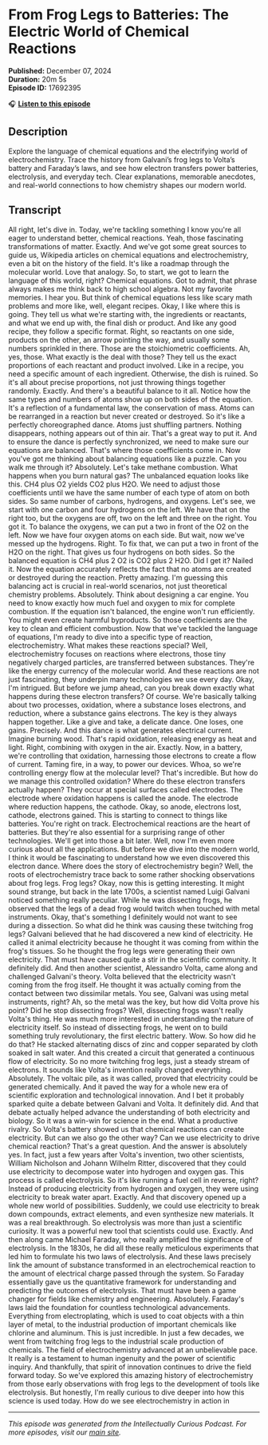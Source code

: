 # From Frog Legs to Batteries: The Electric World of Chemical Reactions

**Published:** December 07, 2024  
**Duration:** 20m 5s  
**Episode ID:** 17692395

🎧 **[Listen to this episode](https://intellectuallycurious.buzzsprout.com/2529712/episodes/17692395-from-frog-legs-to-batteries-the-electric-world-of-chemical-reactions)**

## Description

Explore the language of chemical equations and the electrifying world of electrochemistry. Trace the history from Galvani’s frog legs to Volta’s battery and Faraday’s laws, and see how electron transfers power batteries, electrolysis, and everyday tech. Clear explanations, memorable anecdotes, and real-world connections to how chemistry shapes our modern world.

## Transcript

All right, let's dive in. Today, we're tackling something I know you're all eager to understand better, chemical reactions. Yeah, those fascinating transformations of matter. Exactly. And we've got some great sources to guide us, Wikipedia articles on chemical equations and electrochemistry, even a bit on the history of the field. It's like a roadmap through the molecular world. Love that analogy. So, to start, we got to learn the language of this world, right? Chemical equations. Got to admit, that phrase always makes me think back to high school algebra. Not my favorite memories. I hear you. But think of chemical equations less like scary math problems and more like, well, elegant recipes. Okay, I like where this is going. They tell us what we're starting with, the ingredients or reactants, and what we end up with, the final dish or product. And like any good recipe, they follow a specific format. Right, so reactants on one side, products on the other, an arrow pointing the way, and usually some numbers sprinkled in there. Those are the stoichiometric coefficients. Ah, yes, those. What exactly is the deal with those? They tell us the exact proportions of each reactant and product involved. Like in a recipe, you need a specific amount of each ingredient. Otherwise, the dish is ruined. So it's all about precise proportions, not just throwing things together randomly. Exactly. And there's a beautiful balance to it all. Notice how the same types and numbers of atoms show up on both sides of the equation. It's a reflection of a fundamental law, the conservation of mass. Atoms can be rearranged in a reaction but never created or destroyed. So it's like a perfectly choreographed dance. Atoms just shuffling partners. Nothing disappears, nothing appears out of thin air. That's a great way to put it. And to ensure the dance is perfectly synchronized, we need to make sure our equations are balanced. That's where those coefficients come in. Now you've got me thinking about balancing equations like a puzzle. Can you walk me through it? Absolutely. Let's take methane combustion. What happens when you burn natural gas? The unbalanced equation looks like this. CH4 plus O2 yields CO2 plus H2O. We need to adjust those coefficients until we have the same number of each type of atom on both sides. So same number of carbons, hydrogens, and oxygens. Let's see, we start with one carbon and four hydrogens on the left. We have that on the right too, but the oxygens are off, two on the left and three on the right. You got it. To balance the oxygens, we can put a two in front of the O2 on the left. Now we have four oxygen atoms on each side. But wait, now we've messed up the hydrogens. Right. To fix that, we can put a two in front of the H2O on the right. That gives us four hydrogens on both sides. So the balanced equation is CH4 plus 2 O2 is CO2 plus 2 H2O. Did I get it? Nailed it. Now the equation accurately reflects the fact that no atoms are created or destroyed during the reaction. Pretty amazing. I'm guessing this balancing act is crucial in real-world scenarios, not just theoretical chemistry problems. Absolutely. Think about designing a car engine. You need to know exactly how much fuel and oxygen to mix for complete combustion. If the equation isn't balanced, the engine won't run efficiently. You might even create harmful byproducts. So those coefficients are the key to clean and efficient combustion. Now that we've tackled the language of equations, I'm ready to dive into a specific type of reaction, electrochemistry. What makes these reactions special? Well, electrochemistry focuses on reactions where electrons, those tiny negatively charged particles, are transferred between substances. They're like the energy currency of the molecular world. And these reactions are not just fascinating, they underpin many technologies we use every day. Okay, I'm intrigued. But before we jump ahead, can you break down exactly what happens during these electron transfers? Of course. We're basically talking about two processes, oxidation, where a substance loses electrons, and reduction, where a substance gains electrons. The key is they always happen together. Like a give and take, a delicate dance. One loses, one gains. Precisely. And this dance is what generates electrical current. Imagine burning wood. That's rapid oxidation, releasing energy as heat and light. Right, combining with oxygen in the air. Exactly. Now, in a battery, we're controlling that oxidation, harnessing those electrons to create a flow of current. Taming fire, in a way, to power our devices. Whoa, so we're controlling energy flow at the molecular level? That's incredible. But how do we manage this controlled oxidation? Where do these electron transfers actually happen? They occur at special surfaces called electrodes. The electrode where oxidation happens is called the anode. The electrode where reduction happens, the cathode. Okay, so anode, electrons lost, cathode, electrons gained. This is starting to connect to things like batteries. You're right on track. Electrochemical reactions are the heart of batteries. But they're also essential for a surprising range of other technologies. We'll get into those a bit later. Well, now I'm even more curious about all the applications. But before we dive into the modern world, I think it would be fascinating to understand how we even discovered this electron dance. Where does the story of electrochemistry begin? Well, the roots of electrochemistry trace back to some rather shocking observations about frog legs. Frog legs? Okay, now this is getting interesting. It might sound strange, but back in the late 1700s, a scientist named Luigi Galvani noticed something really peculiar. While he was dissecting frogs, he observed that the legs of a dead frog would twitch when touched with metal instruments. Okay, that's something I definitely would not want to see during a dissection. So what did he think was causing these twitching frog legs? Galvani believed that he had discovered a new kind of electricity. He called it animal electricity because he thought it was coming from within the frog's tissues. So he thought the frog legs were generating their own electricity. That must have caused quite a stir in the scientific community. It definitely did. And then another scientist, Alessandro Volta, came along and challenged Galvani's theory. Volta believed that the electricity wasn't coming from the frog itself. He thought it was actually coming from the contact between two dissimilar metals. You see, Galvani was using metal instruments, right? Ah, so the metal was the key, but how did Volta prove his point? Did he stop dissecting frogs? Well, dissecting frogs wasn't really Volta's thing. He was much more interested in understanding the nature of electricity itself. So instead of dissecting frogs, he went on to build something truly revolutionary, the first electric battery. Wow. So how did he do that? He stacked alternating discs of zinc and copper separated by cloth soaked in salt water. And this created a circuit that generated a continuous flow of electricity. So no more twitching frog legs, just a steady stream of electrons. It sounds like Volta's invention really changed everything. Absolutely. The voltaic pile, as it was called, proved that electricity could be generated chemically. And it paved the way for a whole new era of scientific exploration and technological innovation. And I bet it probably sparked quite a debate between Galvani and Volta. It definitely did. And that debate actually helped advance the understanding of both electricity and biology. So it was a win-win for science in the end. What a productive rivalry. So Volta's battery showed us that chemical reactions can create electricity. But can we also go the other way? Can we use electricity to drive chemical reaction? That's a great question. And the answer is absolutely yes. In fact, just a few years after Volta's invention, two other scientists, William Nicholson and Johann Wilhelm Ritter, discovered that they could use electricity to decompose water into hydrogen and oxygen gas. This process is called electrolysis. So it's like running a fuel cell in reverse, right? Instead of producing electricity from hydrogen and oxygen, they were using electricity to break water apart. Exactly. And that discovery opened up a whole new world of possibilities. Suddenly, we could use electricity to break down compounds, extract elements, and even synthesize new materials. It was a real breakthrough. So electrolysis was more than just a scientific curiosity. It was a powerful new tool that scientists could use. Exactly. And then along came Michael Faraday, who really amplified the significance of electrolysis. In the 1830s, he did all these really meticulous experiments that led him to formulate his two laws of electrolysis. And these laws precisely link the amount of substance transformed in an electrochemical reaction to the amount of electrical charge passed through the system. So Faraday essentially gave us the quantitative framework for understanding and predicting the outcomes of electrolysis. That must have been a game changer for fields like chemistry and engineering. Absolutely. Faraday's laws laid the foundation for countless technological advancements. Everything from electroplating, which is used to coat objects with a thin layer of metal, to the industrial production of important chemicals like chlorine and aluminum. This is just incredible. In just a few decades, we went from twitching frog legs to the industrial scale production of chemicals. The field of electrochemistry advanced at an unbelievable pace. It really is a testament to human ingenuity and the power of scientific inquiry. And thankfully, that spirit of innovation continues to drive the field forward today. So we've explored this amazing history of electrochemistry from those early observations with frog legs to the development of tools like electrolysis. But honestly, I'm really curious to dive deeper into how this science is used today. How do we see electrochemistry in action in

---
*This episode was generated from the Intellectually Curious Podcast. For more episodes, visit our [main site](https://intellectuallycurious.buzzsprout.com).*
